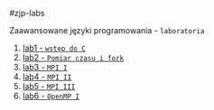 #zjp-labs

Zaawansowane języki programowania - `laboratoria`

1. [lab1 - `wstęp do C`](https://github.com/mmotel/ZJPlabs/tree/master/lab1)
2. [lab2 - `Pomiar czasu i fork`](https://github.com/mmotel/ZJPlabs/tree/master/lab2)
3. [lab3 - `MPI I`](https://github.com/mmotel/ZJPlabs/tree/master/lab3)
4. [lab4 - `MPI II`](https://github.com/mmotel/ZJPlabs/tree/master/lab4)
5. [lab5 - `MPI III`](https://github.com/mmotel/ZJPlabs/tree/master/lab5)
6. [lab6 - `OpenMP I`](https://github.com/mmotel/ZJPlabs/tree/master/lab6)
